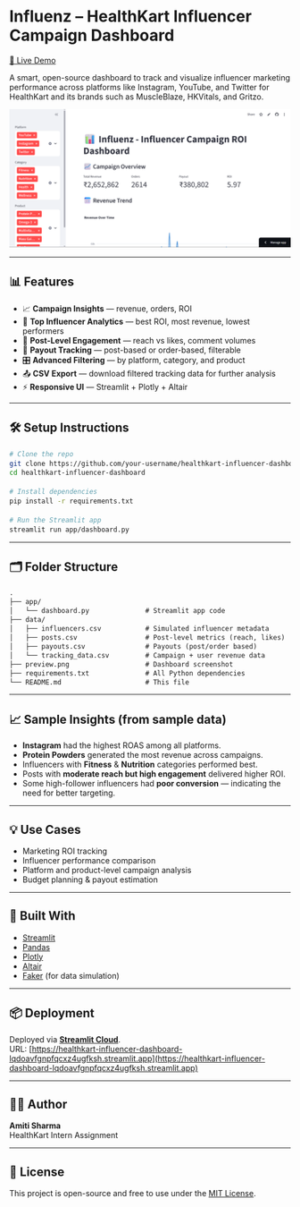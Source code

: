# Influenz – HealthKart Influencer Campaign Dashboard

[🚀 Live Demo](https://healthkart-influencer-dashboard-lqdoavfgnpfqcxz4ugfksh.streamlit.app)

A smart, open-source dashboard to track and visualize influencer marketing performance across platforms like Instagram, YouTube, and Twitter for HealthKart and its brands such as MuscleBlaze, HKVitals, and Gritzo.

![Dashboard Preview](dashbd.png)

---

## 📊 Features

- 📈 **Campaign Insights** — revenue, orders, ROI
- 🧠 **Top Influencer Analytics** — best ROI, most revenue, lowest performers
- 📣 **Post-Level Engagement** — reach vs likes, comment volumes
- 💸 **Payout Tracking** — post-based or order-based, filterable
- 🎛 **Advanced Filtering** — by platform, category, and product
- 📤 **CSV Export** — download filtered tracking data for further analysis
- ⚡ **Responsive UI** — Streamlit + Plotly + Altair

---

## 🛠️ Setup Instructions

```bash
# Clone the repo
git clone https://github.com/your-username/healthkart-influencer-dashboard.git
cd healthkart-influencer-dashboard

# Install dependencies
pip install -r requirements.txt

# Run the Streamlit app
streamlit run app/dashboard.py
```

---

## 🗂 Folder Structure

```
.
├── app/
│   └── dashboard.py              # Streamlit app code
├── data/
│   ├── influencers.csv           # Simulated influencer metadata
│   ├── posts.csv                 # Post-level metrics (reach, likes)
│   ├── payouts.csv               # Payouts (post/order based)
│   └── tracking_data.csv         # Campaign + user revenue data
├── preview.png                   # Dashboard screenshot
├── requirements.txt              # All Python dependencies
└── README.md                     # This file
```

---

## 📈 Sample Insights (from sample data)

- **Instagram** had the highest ROAS among all platforms.
- **Protein Powders** generated the most revenue across campaigns.
- Influencers with **Fitness** & **Nutrition** categories performed best.
- Posts with **moderate reach but high engagement** delivered higher ROI.
- Some high-follower influencers had **poor conversion** — indicating the need for better targeting.

---

## 💡 Use Cases

- Marketing ROI tracking
- Influencer performance comparison
- Platform and product-level campaign analysis
- Budget planning & payout estimation

---

## 🔧 Built With

- [Streamlit](https://streamlit.io/)
- [Pandas](https://pandas.pydata.org/)
- [Plotly](https://plotly.com/)
- [Altair](https://altair-viz.github.io/)
- [Faker](https://faker.readthedocs.io/en/master/) (for data simulation)

---

## 📦 Deployment

Deployed via **[Streamlit Cloud](https://streamlit.io/cloud)**.  
URL: [https://healthkart-influencer-dashboard-lqdoavfgnpfqcxz4ugfksh.streamlit.app](https://healthkart-influencer-dashboard-lqdoavfgnpfqcxz4ugfksh.streamlit.app)

---

## 👩‍💻 Author

**Amiti Sharma**  
HealthKart Intern Assignment  

---

## 📃 License

This project is open-source and free to use under the [MIT License](LICENSE).
